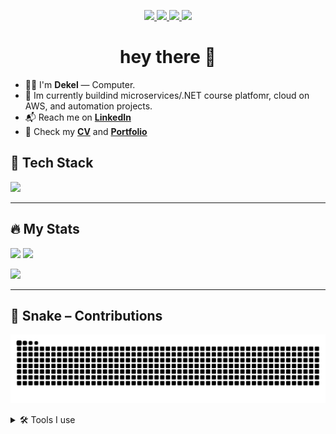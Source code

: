 <!-- Badges למעלה -->
<p align="center">
  <a href="https://www.linkedin.com/in/dekel-rafian-software-developer/" target="_blank">
    <img src="https://img.shields.io/badge/LinkedIn-0A66C2?logo=linkedin&logoColor=white&style=for-the-badge" />
  </a>
  <a href="https://twitter.com/YOUR-HANDLE" target="_blank">
    <img src="https://img.shields.io/badge/Twitter-1DA1F2?logo=twitter&logoColor=white&style=for-the-badge" />
  </a>
  <a href="[https://YOUR-CV-LINK.pdf](https://www.linkedin.com/in/dekel-rafian-software-developer/overlay/1753972086005/single-media-viewer/?profileId=ACoAAFPtyuoBL82msvw4qP3u0BFUnHO9kXd9Dn0)" target="_blank">
    <img src="https://img.shields.io/badge/CV-Download-4F46E5?style=for-the-badge" />
  </a>
  <img src="https://komarev.com/ghpvc/?username=YOUR_USER&label=Profile%20views&style=for-the-badge" />
</p>

<h1 align="center">hey there 👋</h1>

- 👨‍💻 I'm **Dekel** — Computer.
- 🔭 Im currently buildind microservices/.NET course platfomr, cloud on AWS, and automation projects.
- 📬 Reach me on **[LinkedIn](https://www.linkedin.com/in/dekel-rafian-software-developer/)**  
- 📄 Check my **[CV](/)** and **[Portfolio](https://www.linkedin.com/in/dekel-rafian-software-developer/overlay/1753972086005/single-media-viewer/?profileId=ACoAAFPtyuoBL82msvw4qP3u0BFUnHO9kXd9Dn0)**


## 🧠 Tech Stack
<p>
  <img src="https://skillicons.dev/icons?i=aws,dotnet,cs,postgres,rabbitmq,docker,kubernetes,react,ts,nodejs,redis,kafka,git,linux" />
</p>

---

## 🔥 My Stats
<p>
  <img height="160" src="https://github-readme-stats.vercel.app/api?username=dekel5030&show_icons=true&theme=default" />
  <img height="160" src="https://github-readme-streak-stats.herokuapp.com?user=dekel5030" />
</p>
<p>
  <img height="160" src="https://github-readme-stats.vercel.app/api/top-langs/?username=dekel5030&layout=compact" />
</p>

---

## 🐍 Snake – Contributions
<!-- הקובץ snake.svg ייווצר אוטומטית ע"י ה-Action שבסעיף 4 -->
<p>
  <img src="https://raw.githubusercontent.com/dekel5030/dekel5030/output/snake.svg" alt="snake animation" />
</p>

<!-- אפשר לקפל חלקים כבדים -->
<details>
  <summary>🛠️ Tools I use</summary>
  VS Code · Postman · k8s  · more…
</details>
